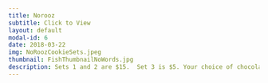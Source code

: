 ```yaml
---
title: Norooz
subtitle: Click to View
layout: default
modal-id: 6
date: 2018-03-22
img: NoRoozCookieSets.jpeg
thumbnail: FishThumbnailNoWords.jpg
description: Sets 1 and 2 are $15.  Set 3 is $5. Your choice of chocolate or vanilla. (Hajji Firooz will be chocolate unless you specify vanilla.) Your order must be at least $25 to qualify for free delivery. 
---
```

